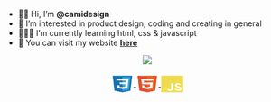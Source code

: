 - 👋🏽  Hi, I’m <strong>@camidesign</strong> 
- 👀  I’m interested in product design, coding and creating in general 
- 👩🏼‍💻  I’m currently learning html, css & javascript 
- 💞  You can visit my website <strong><a target="_blank" href="http://www.cami-design.com">here</a> </strong>

<div align="center">
  <a href="https://github.com/camidesign">
  <img height="140em" src="https://github-readme-stats.vercel.app/api/top-langs/?username=camidesign&layout=compact&langs_count=7&theme=dracula"/>
</div>
  
<div style="display: inline_block" align="center"><br>
  <img align="center" alt="CSS" height="30" width="40" src="https://raw.githubusercontent.com/devicons/devicon/master/icons/css3/css3-original.svg"> 
  <img align="center" alt="HTML" height="30" width="40" src="https://raw.githubusercontent.com/devicons/devicon/master/icons/html5/html5-original.svg">
   <img align="center" alt="JS" height="30" width="40" src="https://raw.githubusercontent.com/devicons/devicon/master/icons/javascript/javascript-plain.svg">
</div>
  
<!---
camidesign/camidesign is a ✨ special ✨ repository because its `README.md` (this file) appears on your GitHub profile.
You can click the Preview link to take a look at your changes.
--->
